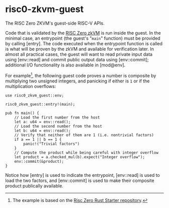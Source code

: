# risc0-zkvm-guest

The RISC Zero ZKVM's guest-side RISC-V APIs.

Code that is validated by the [RISC Zero zkVM](risc0_zkvm) is run inside the guest. In the minimal case, an entrypoint (the guest's "`main`" function) must be provided by calling [entry]. The code executed when the entrypoint function is called is what will be proven by the zkVM and available for verification later. In almost all practical cases, the guest will want to read private input data using [env::read] and commit public output data using [env::commit]; additional I/O functionality is also available in [mod@env].

[comment]: # (TODO: The following would ideally be a reference to the starter example guest code, not a copy of it)

For example[^starter-ex], the following guest code proves a number is composite by multiplying two unsigned integers, and panicking if either is `1` or if the multiplication overflows:
```
use risc0_zkvm_guest::env;

risc0_zkvm_guest::entry!(main);

pub fn main() {
    // Load the first number from the host
    let a: u64 = env::read();
    // Load the second number from the host
    let b: u64 = env::read();
    // Verify that neither of them are 1 (i.e. nontrivial factors)
    if a == 1 || b == 1 {
        panic!("Trivial factors")
    }
    // Compute the product while being careful with integer overflow
    let product = a.checked_mul(b).expect("Integer overflow");
    env::commit(&product);
}
```
Notice how [entry] is used to indicate the entrypoint, [env::read] is used to load the two factors, and [env::commit] is used to make their composite product publically available.

[^starter-ex]: The example is based on the [Risc Zero Rust Starter repository](https://github.com/risc0/risc0-rust-starter). 
